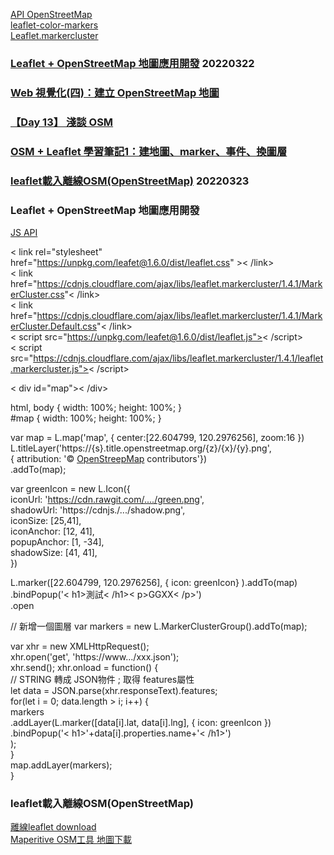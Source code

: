 
[API OpenStreetMap](https://leafletjs.com/SlavaUkraini/)  
[leaflet-color-markers](https://www.github.com/pointhi/leaflet-color-markers)  
[Leaflet.markercluster]()  

### [Leaflet + OpenStreetMap 地圖應用開發](https://www.youtube.com/watch?v=pUizu62dlnY)  20220322      
### [Web 視覺化(四)：建立 OpenStreetMap 地圖](https://noob.tw/openstreetmap/)  
### [【Day 13】 淺談 OSM](https://ithelp.ithome.com.tw/articles/10273398)   
### [OSM + Leaflet 學習筆記1：建地圖、marker、事件、換圖層](https://www.letswrite.tw/leaflet-osm-basic/)  
### [leaflet載入離線OSM(OpenStreetMap)](https://www.itread01.com/content/1541647275.html)   20220323    


### Leaflet + OpenStreetMap 地圖應用開發  
[JS API](https://youtu.be/pUizu62dlnY?t=1787)  

< link rel="stylesheet" href="https://unpkg.com/leafet@1.6.0/dist/leaflet.css" >< /link>  
< link href="https://cdnjs.cloudflare.com/ajax/libs/leaflet.markercluster/1.4.1/MarkerCluster.css"< /link>  
< link href="https://cdnjs.cloudflare.com/ajax/libs/leaflet.markercluster/1.4.1/MarkerCluster.Default.css"< /link>  
< script src="https://unpkg.com/leafet@1.6.0/dist/leaflet.js">< /script>  
< script src="https://cdnjs.cloudflare.com/ajax/libs/leaflet.markercluster/1.4.1/leaflet.markercluster.js">< /script>  

< div id="map">< /div>  

html, body { width: 100%; height: 100%; }  
#map { width: 100%; height: 100%; }  

var map = L.map('map', { center:[22.604799, 120.2976256], zoom:16 })  
L.titleLayer('https://{s}.title.openstreetmap.org/{z}/{x}/{y}.png',  
{ attribution: '&copy; <a href="https://www.openstreetmap.org/copyright">OpenStreepMap</a> contributors'})  
.addTo(map);  

var greenIcon = new L.Icon({  
iconUrl: 'https://cdn.rawgit.com/..../green.png',  
shadowUrl: 'https://cdnjs./.../shadow.png',  
iconSize: [25,41],  
iconAnchor: [12, 41],  
popupAnchor: [1, -34],  
shadowSize: [41, 41],  
})  

L.marker([22.604799, 120.2976256], { icon: greenIcon} ).addTo(map)  
.bindPopup('< h1>測試< /h1>< p>GGXX< /p>')  
.open

// 新增一個圖層
var markers = new L.MarkerClusterGroup().addTo(map);  

var xhr = new XMLHttpRequest();  
xhr.open('get', 'https://www.../xxx.json');  
xhr.send();
xhr.onload = function() {  
// STRING 轉成 JSON物件  ; 取得 features屬性  
let data = JSON.parse(xhr.responseText).features;  
for(let i = 0; data.length > i; i++) {  
markers  
.addLayer(L.marker([data[i].lat, data[i].lng], { icon: greenIcon })  
.bindPopup('< h1>'+data[i].properties.name+'< /h1>')  
);  
}  
map.addLayer(markers);  
}


### leaflet載入離線OSM(OpenStreetMap)  
[離線leaflet download](https://leafletjs.com/SlavaUkraini/download.html)  
[Maperitive OSM工具 地圖下載](http://maperitive.net/)   


